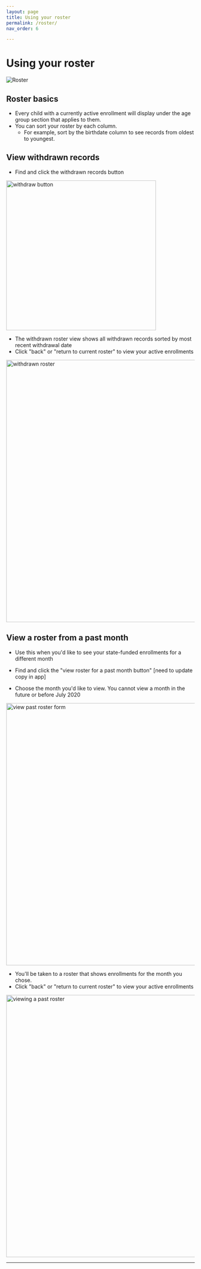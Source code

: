 ```yaml
---
layout: page
title: Using your roster
permalink: /roster/
nav_order: 6

---
```


# Using your roster
![Roster](../assets/images/roster.png "ECE Reporter roster")

## Roster basics
- Every child with a currently active enrollment will display under the age group section that applies to them.
- You can sort your roster by each column. 
  - For example, sort by the birthdate column to see records from oldest to youngest.

## View withdrawn records
- Find and click the withdrawn records button 
<img src="../assets/images/withdraw-view.png" alt="withdraw button" width="400px"/>

- The withdrawn roster view shows all withdrawn records sorted by most recent withdrawal date
- Click "back" or "return to current roster" to view your active enrollments
<img src="../assets/images/withdrawn-roster.png" alt="withdrawn roster" width="700px"/>

## View a roster from a past month
- Use this when you'd like to see your state-funded enrollments for a different month
- Find and click the "view roster for a past month button"
[need to update copy in app]

- Choose the month you'd like to view. You cannot view a month in the future or before July 2020
<img src="../assets/images/view-past-roster.png" alt="view past roster form" width="700px"/>


- You'll be taken to a roster that shows enrollments for the month you chose. 
- Click "back" or "return to current roster" to view your active enrollments
<img src="../assets/images/past-roster.png" alt="viewing a past roster" width="700px"/>


---
